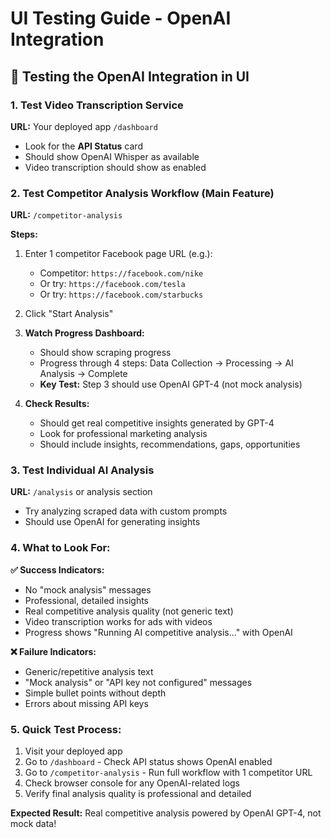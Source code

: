 # UI Testing Guide - OpenAI Integration

## 🧪 Testing the OpenAI Integration in UI

### 1. **Test Video Transcription Service**
**URL:** Your deployed app `/dashboard`
- Look for the **API Status** card
- Should show OpenAI Whisper as available
- Video transcription should show as enabled

### 2. **Test Competitor Analysis Workflow** (Main Feature)
**URL:** `/competitor-analysis`

**Steps:**
1. Enter 1 competitor Facebook page URL (e.g.):
   - Competitor: `https://facebook.com/nike`
   - Or try: `https://facebook.com/tesla`
   - Or try: `https://facebook.com/starbucks`

2. Click "Start Analysis"

3. **Watch Progress Dashboard:**
   - Should show scraping progress
   - Progress through 4 steps: Data Collection → Processing → AI Analysis → Complete
   - **Key Test:** Step 3 should use OpenAI GPT-4 (not mock analysis)

4. **Check Results:**
   - Should get real competitive insights generated by GPT-4
   - Look for professional marketing analysis
   - Should include insights, recommendations, gaps, opportunities

### 3. **Test Individual AI Analysis**
**URL:** `/analysis` or analysis section
- Try analyzing scraped data with custom prompts
- Should use OpenAI for generating insights

### 4. **What to Look For:**

**✅ Success Indicators:**
- No "mock analysis" messages
- Professional, detailed insights
- Real competitive analysis quality (not generic text)
- Video transcription works for ads with videos
- Progress shows "Running AI competitive analysis..." with OpenAI

**❌ Failure Indicators:**
- Generic/repetitive analysis text
- "Mock analysis" or "API key not configured" messages
- Simple bullet points without depth
- Errors about missing API keys

### 5. **Quick Test Process:**
1. Visit your deployed app
2. Go to `/dashboard` - Check API status shows OpenAI enabled
3. Go to `/competitor-analysis` - Run full workflow with 1 competitor URL
4. Check browser console for any OpenAI-related logs
5. Verify final analysis quality is professional and detailed

**Expected Result:** Real competitive analysis powered by OpenAI GPT-4, not mock data!